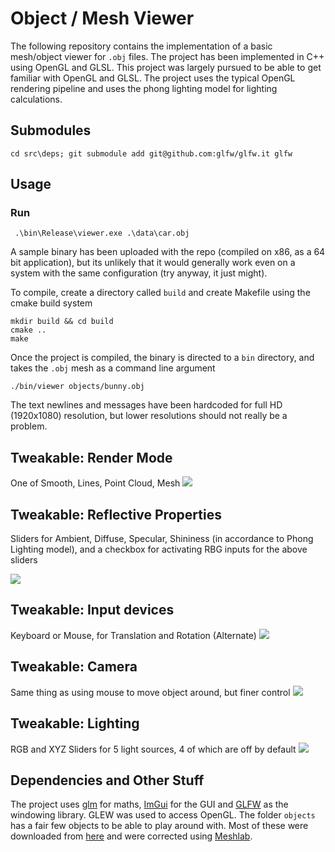 # Object / Mesh Viewer

The following repository contains the implementation of a basic mesh/object viewer for `.obj` files. The project has been implemented in C++ using OpenGL and GLSL. This project was largely pursued to be able to get familiar with OpenGL and GLSL. The project uses the typical OpenGL rendering pipeline and uses the phong lighting model for lighting calculations.   

## Submodules 

`cd src\deps; git submodule add git@github.com:glfw/glfw.it glfw`

## Usage

### Run
` .\bin\Release\viewer.exe .\data\car.obj`

A sample binary has been uploaded with the repo (compiled on x86, as a 64 bit application), but its unlikely that it would generally work even on a system with the same configuration (try anyway, it just might). 

To compile, create a directory called `build` and create Makefile using the cmake build system

    mkdir build && cd build
    cmake ..
    make

Once the project is compiled, the binary is directed to a `bin` directory, and takes the `.obj` mesh as a command line argument 

    ./bin/viewer objects/bunny.obj 
    
The text newlines and messages have been hardcoded for full HD (1920x1080) resolution, but lower resolutions should not really be a problem.

## Tweakable: Render Mode 
One of Smooth, Lines, Point Cloud, Mesh
![](demonstrations/newer_render_modes.gif)

## Tweakable: Reflective Properties
Sliders for Ambient, Diffuse, Specular, Shininess (in accordance to Phong Lighting model), and a checkbox for activating RBG inputs for the above sliders

![](https://github.com/amanshenoy/object-viewer/blob/main/demonstrations/reflective_properties.gif)

## Tweakable: Input devices
Keyboard or Mouse, for Translation and Rotation (Alternate)
![](https://github.com/amanshenoy/object-viewer/blob/main/demonstrations/input_devices.gif)

## Tweakable: Camera
Same thing as using mouse to move object around, but finer control
![](https://github.com/amanshenoy/object-viewer/blob/main/demonstrations/camera.gif)

## Tweakable: Lighting 

RGB and XYZ Sliders for 5 light sources, 4 of which are off by default 
![](https://github.com/amanshenoy/object-viewer/blob/main/demonstrations/lighting.gif)


## Dependencies and Other Stuff

The project uses [glm](https://github.com/g-truc/glm) for maths, [ImGui](https://github.com/ocornut/imgui) for the GUI and [GLFW](glfw.org) as the windowing library. GLEW was used to access OpenGL. The folder `objects` has a fair few objects to be able to play around with. Most of these were downloaded from [here](https://people.sc.fsu.edu/~jburkardt/data/obj/obj.html) and were corrected using [Meshlab](https://www.meshlab.net/).  

